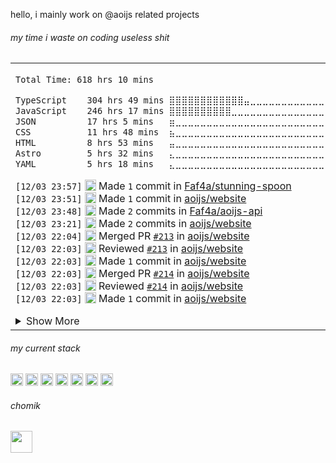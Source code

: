 

hello, i mainly work on @aoijs related projects

<h6> my time i waste on coding useless shit </h6> 
<table><tr><td>
<!--START_SECTION:waka-->

```txt
Total Time: 618 hrs 10 mins

TypeScript    304 hrs 49 mins ⣿⣿⣿⣿⣿⣿⣿⣿⣿⣿⣿⣿⣤⣀⣀⣀⣀⣀⣀⣀⣀⣀⣀⣀⣀   49.24 %
JavaScript    246 hrs 17 mins ⣿⣿⣿⣿⣿⣿⣿⣿⣿⣿⣀⣀⣀⣀⣀⣀⣀⣀⣀⣀⣀⣀⣀⣀⣀   39.79 %
JSON          17 hrs 5 mins   ⣶⣀⣀⣀⣀⣀⣀⣀⣀⣀⣀⣀⣀⣀⣀⣀⣀⣀⣀⣀⣀⣀⣀⣀⣀   02.76 %
CSS           11 hrs 48 mins  ⣦⣀⣀⣀⣀⣀⣀⣀⣀⣀⣀⣀⣀⣀⣀⣀⣀⣀⣀⣀⣀⣀⣀⣀⣀   01.91 %
HTML          8 hrs 53 mins   ⣤⣀⣀⣀⣀⣀⣀⣀⣀⣀⣀⣀⣀⣀⣀⣀⣀⣀⣀⣀⣀⣀⣀⣀⣀   01.44 %
Astro         5 hrs 32 mins   ⣄⣀⣀⣀⣀⣀⣀⣀⣀⣀⣀⣀⣀⣀⣀⣀⣀⣀⣀⣀⣀⣀⣀⣀⣀   00.89 %
YAML          5 hrs 18 mins   ⣄⣀⣀⣀⣀⣀⣀⣀⣀⣀⣀⣀⣀⣀⣀⣀⣀⣀⣀⣀⣀⣀⣀⣀⣀   00.86 %
```

<!--END_SECTION:waka-->

<!--START_SECTION:activity-->
`[12/03 23:57]` <img alt="📝" src="https://github.com/cheesits456/github-activity-readme/raw/master/icons/commit.png" align="top" height="18"> Made `1` commit in [Faf4a/stunning-spoon](https://github.com/Faf4a/stunning-spoon)  
`[12/03 23:51]` <img alt="📝" src="https://github.com/cheesits456/github-activity-readme/raw/master/icons/commit.png" align="top" height="18"> Made `1` commit in [aoijs/website](https://github.com/aoijs/website)  
`[12/03 23:48]` <img alt="📝" src="https://github.com/cheesits456/github-activity-readme/raw/master/icons/commit.png" align="top" height="18"> Made `2` commits in [Faf4a/aoijs-api](https://github.com/Faf4a/aoijs-api)  
`[12/03 23:21]` <img alt="📝" src="https://github.com/cheesits456/github-activity-readme/raw/master/icons/commit.png" align="top" height="18"> Made `2` commits in [aoijs/website](https://github.com/aoijs/website)  
`[12/03 22:04]` <img alt="🎉" src="https://github.com/cheesits456/github-activity-readme/raw/master/icons/merge.png" align="top" height="18"> Merged PR [`#213`](https://github.com//aoijs/website/pull/213 'Update channelName.md') in [aoijs/website](https://github.com/aoijs/website)  
`[12/03 22:03]` <img alt="🔍" src="https://github.com/cheesits456/github-activity-readme/raw/master/icons/review.png" align="top" height="18"> Reviewed [`#213`](https://github.com//aoijs/website/pull/213 'Update channelName.md') in [aoijs/website](https://github.com/aoijs/website)  
`[12/03 22:03]` <img alt="📝" src="https://github.com/cheesits456/github-activity-readme/raw/master/icons/commit.png" align="top" height="18"> Made `1` commit in [aoijs/website](https://github.com/aoijs/website)  
`[12/03 22:03]` <img alt="🎉" src="https://github.com/cheesits456/github-activity-readme/raw/master/icons/merge.png" align="top" height="18"> Merged PR [`#214`](https://github.com//aoijs/website/pull/214 'Update arrayFilter.md') in [aoijs/website](https://github.com/aoijs/website)  
`[12/03 22:03]` <img alt="🔍" src="https://github.com/cheesits456/github-activity-readme/raw/master/icons/review.png" align="top" height="18"> Reviewed [`#214`](https://github.com//aoijs/website/pull/214 'Update arrayFilter.md') in [aoijs/website](https://github.com/aoijs/website)  
`[12/03 22:03]` <img alt="📝" src="https://github.com/cheesits456/github-activity-readme/raw/master/icons/commit.png" align="top" height="18"> Made `1` commit in [aoijs/website](https://github.com/aoijs/website)  

<details><summary>Show More</summary>

`[12/03 22:03]` <img alt="🎉" src="https://github.com/cheesits456/github-activity-readme/raw/master/icons/merge.png" align="top" height="18"> Merged PR [`#215`](https://github.com//aoijs/website/pull/215 'Update channelNSFW.md') in [aoijs/website](https://github.com/aoijs/website)  
`[12/03 22:03]` <img alt="🗣" src="https://github.com/cheesits456/github-activity-readme/raw/master/icons/comment.png" align="top" height="18"> Commented on [`#215`](https://github.com//aoijs/website/issues/215 'Update channelNSFW.md') in [aoijs/website](https://github.com/aoijs/website)  
`[12/03 22:02]` <img alt="📝" src="https://github.com/cheesits456/github-activity-readme/raw/master/icons/commit.png" align="top" height="18"> Made `1` commit in [aoijs/website](https://github.com/aoijs/website)  
`[12/03 22:02]` <img alt="🎉" src="https://github.com/cheesits456/github-activity-readme/raw/master/icons/merge.png" align="top" height="18"> Merged PR [`#216`](https://github.com//aoijs/website/pull/216 'Update guildNames.md') in [aoijs/website](https://github.com/aoijs/website)  
`[12/03 22:02]` <img alt="🗣" src="https://github.com/cheesits456/github-activity-readme/raw/master/icons/comment.png" align="top" height="18"> Commented on [`#216`](https://github.com//aoijs/website/issues/216 'Update guildNames.md') in [aoijs/website](https://github.com/aoijs/website)  
`[12/03 21:37]` <img alt="🗣" src="https://github.com/cheesits456/github-activity-readme/raw/master/icons/comment.png" align="top" height="18"> Commented on [`#1`](https://github.com//aoijs/aoi.cli/issues/1 'build(deps): bump cross-spawn from 7.0.3 to 7.0.6') in [aoijs/aoi.cli](https://github.com/aoijs/aoi.cli)  
`[12/03 21:37]` <img alt="❌" src="https://github.com/cheesits456/github-activity-readme/raw/master/icons/pr-close.png" align="top" height="18"> Closed PR [`#1`](https://github.com//aoijs/aoi.cli/pull/1 'build(deps): bump cross-spawn from 7.0.3 to 7.0.6') in [aoijs/aoi.cli](https://github.com/aoijs/aoi.cli)  
`[12/03 21:37]` <img alt="🗣" src="https://github.com/cheesits456/github-activity-readme/raw/master/icons/comment.png" align="top" height="18"> Commented on [`#1`](https://github.com//aoijs/aoi.cli/issues/1 'build(deps): bump cross-spawn from 7.0.3 to 7.0.6') in [aoijs/aoi.cli](https://github.com/aoijs/aoi.cli)  
`[11/30 17:01]` <img alt="🎉" src="https://github.com/cheesits456/github-activity-readme/raw/master/icons/merge.png" align="top" height="18"> Merged PR [`#211`](https://github.com//aoijs/website/pull/211 'Update guildOwnerID.md') in [aoijs/website](https://github.com/aoijs/website)  
`[11/30 17:01]` <img alt="📝" src="https://github.com/cheesits456/github-activity-readme/raw/master/icons/commit.png" align="top" height="18"> Made `1` commit in [aoijs/website](https://github.com/aoijs/website)  
`[11/30 17:01]` <img alt="🔍" src="https://github.com/cheesits456/github-activity-readme/raw/master/icons/review.png" align="top" height="18"> Reviewed [`#211`](https://github.com//aoijs/website/pull/211 'Update guildOwnerID.md') in [aoijs/website](https://github.com/aoijs/website)  
`[11/30 17:01]` <img alt="📝" src="https://github.com/cheesits456/github-activity-readme/raw/master/icons/commit.png" align="top" height="18"> Made `1` commit in [aoijs/website](https://github.com/aoijs/website)  
`[11/30 17:01]` <img alt="🎉" src="https://github.com/cheesits456/github-activity-readme/raw/master/icons/merge.png" align="top" height="18"> Merged PR [`#212`](https://github.com//aoijs/website/pull/212 'Update randomString.md') in [aoijs/website](https://github.com/aoijs/website)  
`[11/30 17:01]` <img alt="🔍" src="https://github.com/cheesits456/github-activity-readme/raw/master/icons/review.png" align="top" height="18"> Reviewed [`#212`](https://github.com//aoijs/website/pull/212 'Update randomString.md') in [aoijs/website](https://github.com/aoijs/website)  
`[11/30 14:36]` <img alt="📝" src="https://github.com/cheesits456/github-activity-readme/raw/master/icons/commit.png" align="top" height="18"> Made `2` commits in [aoijs/aoi.music](https://github.com/aoijs/aoi.music)  
`[11/28 18:35]` <img alt="📝" src="https://github.com/cheesits456/github-activity-readme/raw/master/icons/commit.png" align="top" height="18"> Made `1` commit in [aoijs/website](https://github.com/aoijs/website)  
`[11/25 17:30]` <img alt="❌" src="https://github.com/cheesits456/github-activity-readme/raw/master/icons/delete.png" align="top" height="18"> Deleted `update-functions-22` from [Faf4a/aoijs-api](https://github.com/Faf4a/aoijs-api)  
`[11/25 17:30]` <img alt="❌" src="https://github.com/cheesits456/github-activity-readme/raw/master/icons/delete.png" align="top" height="18"> Deleted `update-functions-23` from [Faf4a/aoijs-api](https://github.com/Faf4a/aoijs-api)  
`[11/25 17:30]` <img alt="❌" src="https://github.com/cheesits456/github-activity-readme/raw/master/icons/delete.png" align="top" height="18"> Deleted `update-functions-24` from [Faf4a/aoijs-api](https://github.com/Faf4a/aoijs-api)  
`[11/25 17:30]` <img alt="❌" src="https://github.com/cheesits456/github-activity-readme/raw/master/icons/delete.png" align="top" height="18"> Deleted `update-functions-25` from [Faf4a/aoijs-api](https://github.com/Faf4a/aoijs-api)  
`[11/25 17:30]` <img alt="❌" src="https://github.com/cheesits456/github-activity-readme/raw/master/icons/delete.png" align="top" height="18"> Deleted `update-functions-26` from [Faf4a/aoijs-api](https://github.com/Faf4a/aoijs-api)  
`[11/25 17:30]` <img alt="❌" src="https://github.com/cheesits456/github-activity-readme/raw/master/icons/delete.png" align="top" height="18"> Deleted `update-functions-27` from [Faf4a/aoijs-api](https://github.com/Faf4a/aoijs-api)  
`[11/25 13:00]` <img alt="🗣" src="https://github.com/cheesits456/github-activity-readme/raw/master/icons/comment.png" align="top" height="18"> Commented on [`#210`](https://github.com//aoijs/website/issues/210 'Adding Options to 2 functions') in [aoijs/website](https://github.com/aoijs/website)  
`[11/25 13:00]` <img alt="📝" src="https://github.com/cheesits456/github-activity-readme/raw/master/icons/commit.png" align="top" height="18"> Made `1` commit in [aoijs/website](https://github.com/aoijs/website)  
`[11/25 13:00]` <img alt="🎉" src="https://github.com/cheesits456/github-activity-readme/raw/master/icons/merge.png" align="top" height="18"> Merged PR [`#210`](https://github.com//aoijs/website/pull/210 'Adding Options to 2 functions') in [aoijs/website](https://github.com/aoijs/website)  
`[11/25 11:43]` <img alt="⭐" src="https://github.com/cheesits456/github-activity-readme/raw/master/icons/star.png" align="top" height="18"> Starred [EdenEast/nightfox.nvim](https://github.com/EdenEast/nightfox.nvim)  
`[11/22 20:55]` <img alt="🗣" src="https://github.com/cheesits456/github-activity-readme/raw/master/icons/comment.png" align="top" height="18"> Commented on [`#1`](https://github.com//Faf4a/aoi.sqlite/issues/1 'I do nothing and this error happens, bot shutsdown after') in [Faf4a/aoi.sqlite](https://github.com/Faf4a/aoi.sqlite)  
`[11/22 20:55]` <img alt="❗️" src="https://github.com/cheesits456/github-activity-readme/raw/master/icons/issue.png" align="top" height="18"> Closed issue [`#1`](https://github.com//Faf4a/aoi.sqlite/issues/1 'I do nothing and this error happens, bot shutsdown after') in [Faf4a/aoi.sqlite](https://github.com/Faf4a/aoi.sqlite)  
`[11/22 20:54]` <img alt="📝" src="https://github.com/cheesits456/github-activity-readme/raw/master/icons/commit.png" align="top" height="18"> Made `1` commit in [Faf4a/aoi.sqlite](https://github.com/Faf4a/aoi.sqlite)  
`[11/22 02:12]` <img alt="❌" src="https://github.com/cheesits456/github-activity-readme/raw/master/icons/delete.png" align="top" height="18"> Deleted `dependabot/npm_and_yarn/cross-spawn-7.0.6` from [aoijs/aoi.music](https://github.com/aoijs/aoi.music)  
`[11/22 02:12]` <img alt="📝" src="https://github.com/cheesits456/github-activity-readme/raw/master/icons/commit.png" align="top" height="18"> Made `1` commit in [aoijs/aoi.music](https://github.com/aoijs/aoi.music)  
`[11/22 02:12]` <img alt="🎉" src="https://github.com/cheesits456/github-activity-readme/raw/master/icons/merge.png" align="top" height="18"> Merged PR [`#27`](https://github.com//aoijs/aoi.music/pull/27 'Bump cross-spawn from 7.0.3 to 7.0.6') in [aoijs/aoi.music](https://github.com/aoijs/aoi.music)  
`[11/19 13:25]` <img alt="🗣" src="https://github.com/cheesits456/github-activity-readme/raw/master/icons/comment.png" align="top" height="18"> Commented on [`#678`](https://github.com//aoijs/aoi.js/issues/678 'add $messageAttachments :)') in [aoijs/aoi.js](https://github.com/aoijs/aoi.js)  
`[11/19 13:25]` <img alt="📝" src="https://github.com/cheesits456/github-activity-readme/raw/master/icons/commit.png" align="top" height="18"> Made `1` commit in [aoijs/aoi.js](https://github.com/aoijs/aoi.js)  
`[11/19 13:25]` <img alt="🎉" src="https://github.com/cheesits456/github-activity-readme/raw/master/icons/merge.png" align="top" height="18"> Merged PR [`#678`](https://github.com//aoijs/aoi.js/pull/678 'add $messageAttachments :)') in [aoijs/aoi.js](https://github.com/aoijs/aoi.js)  
`[11/19 13:24]` <img alt="🔍" src="https://github.com/cheesits456/github-activity-readme/raw/master/icons/review.png" align="top" height="18"> Reviewed [`#678`](https://github.com//aoijs/aoi.js/pull/678 'add $messageAttachments :)') in [aoijs/aoi.js](https://github.com/aoijs/aoi.js)  
`[11/19 01:38]` <img alt="📝" src="https://github.com/cheesits456/github-activity-readme/raw/master/icons/commit.png" align="top" height="18"> Made `1` commit in [Faf4a/snippets](https://github.com/Faf4a/snippets)  
`[11/19 01:38]` <img alt="❗️" src="https://github.com/cheesits456/github-activity-readme/raw/master/icons/issue.png" align="top" height="18"> Closed issue [`#1`](https://github.com//Faf4a/snippets/issues/1 'Oneko message bar removes line scrolling limit while writing messages') in [Faf4a/snippets](https://github.com/Faf4a/snippets)  
`[11/19 01:24]` <img alt="🗣" src="https://github.com/cheesits456/github-activity-readme/raw/master/icons/comment.png" align="top" height="18"> Commented on [`#676`](https://github.com//aoijs/aoi.js/issues/676 'Update addButtonTo.js') in [aoijs/aoi.js](https://github.com/aoijs/aoi.js)  
`[11/19 01:24]` <img alt="🗣" src="https://github.com/cheesits456/github-activity-readme/raw/master/icons/comment.png" align="top" height="18"> Commented on [`#675`](https://github.com//aoijs/aoi.js/issues/675 'Update ForEachObjectArray.js') in [aoijs/aoi.js](https://github.com/aoijs/aoi.js)  
`[11/19 01:23]` <img alt="🔍" src="https://github.com/cheesits456/github-activity-readme/raw/master/icons/review.png" align="top" height="18"> Reviewed [`#678`](https://github.com//aoijs/aoi.js/pull/678 'add $messageAttachments :)') in [aoijs/aoi.js](https://github.com/aoijs/aoi.js)  
`[11/19 01:21]` <img alt="❌" src="https://github.com/cheesits456/github-activity-readme/raw/master/icons/delete.png" align="top" height="18"> Deleted `macro-test` from [aoijs/aoi.js](https://github.com/aoijs/aoi.js)  
`[11/19 01:20]` <img alt="📝" src="https://github.com/cheesits456/github-activity-readme/raw/master/icons/commit.png" align="top" height="18"> Made `1` commit in [aoijs/aoi.js](https://github.com/aoijs/aoi.js)  
`[11/19 01:20]` <img alt="🎉" src="https://github.com/cheesits456/github-activity-readme/raw/master/icons/merge.png" align="top" height="18"> Merged PR [`#677`](https://github.com//aoijs/aoi.js/pull/677 'V6 Macros') in [aoijs/aoi.js](https://github.com/aoijs/aoi.js)  
`[11/19 01:20]` <img alt="🔍" src="https://github.com/cheesits456/github-activity-readme/raw/master/icons/review.png" align="top" height="18"> Reviewed [`#677`](https://github.com//aoijs/aoi.js/pull/677 'V6 Macros') in [aoijs/aoi.js](https://github.com/aoijs/aoi.js)  
`[11/19 01:19]` <img alt="📂" src="https://github.com/cheesits456/github-activity-readme/raw/master/icons/create-branch.png" align="top" height="18"> Created branch [`macro-test`](https://github.com/aoijs/aoi.js/tree/macro-test) in [aoijs/aoi.js](https://github.com/aoijs/aoi.js)  
`[11/18 18:39]` <img alt="🏷" src="https://github.com/cheesits456/github-activity-readme/raw/master/icons/release.png" align="top" height="18"> Released [`1.3.0`](https://github.com/aoijs/aoi.music/releases/tag/1.3.0) in [aoijs/aoi.music](https://github.com/aoijs/aoi.music)  
`[11/18 18:37]` <img alt="❌" src="https://github.com/cheesits456/github-activity-readme/raw/master/icons/delete.png" align="top" height="18"> Deleted `memory-leak-fix` from [aoijs/aoi.music](https://github.com/aoijs/aoi.music)  
`[11/18 18:36]` <img alt="📝" src="https://github.com/cheesits456/github-activity-readme/raw/master/icons/commit.png" align="top" height="18"> Made `1` commit in [aoijs/aoi.music](https://github.com/aoijs/aoi.music)  
`[11/18 18:36]` <img alt="🎉" src="https://github.com/cheesits456/github-activity-readme/raw/master/icons/merge.png" align="top" height="18"> Merged PR [`#26`](https://github.com//aoijs/aoi.music/pull/26 'breaking: oauth2') in [aoijs/aoi.music](https://github.com/aoijs/aoi.music)  
`[11/18 18:36]` <img alt="📝" src="https://github.com/cheesits456/github-activity-readme/raw/master/icons/commit.png" align="top" height="18"> Made `2` commits in [aoijs/aoi.music](https://github.com/aoijs/aoi.music)  
`[11/18 18:34]` <img alt="✅" src="https://github.com/cheesits456/github-activity-readme/raw/master/icons/pr-open.png" align="top" height="18"> Opened PR [`#26`](https://github.com//aoijs/aoi.music/pull/26 'breaking: oauth2') in [aoijs/aoi.music](https://github.com/aoijs/aoi.music)  
`[11/18 18:33]` <img alt="📝" src="https://github.com/cheesits456/github-activity-readme/raw/master/icons/commit.png" align="top" height="18"> Made `1` commit in [aoijs/aoi.music](https://github.com/aoijs/aoi.music)  
`[11/18 18:32]` <img alt="📂" src="https://github.com/cheesits456/github-activity-readme/raw/master/icons/create-branch.png" align="top" height="18"> Created branch [`memory-leak-fix`](https://github.com/aoijs/aoi.music/tree/memory-leak-fix) in [aoijs/aoi.music](https://github.com/aoijs/aoi.music)  
`[11/14 12:12]` <img alt="🗣" src="https://github.com/cheesits456/github-activity-readme/raw/master/icons/comment.png" align="top" height="18"> Commented on [`#677`](https://github.com//aoijs/aoi.js/issues/677 'V6 Macros') in [aoijs/aoi.js](https://github.com/aoijs/aoi.js)  
`[11/11 17:20]` <img alt="🔍" src="https://github.com/cheesits456/github-activity-readme/raw/master/icons/review.png" align="top" height="18"> Reviewed [`#676`](https://github.com//aoijs/aoi.js/pull/676 'Update addButtonTo.js') in [aoijs/aoi.js](https://github.com/aoijs/aoi.js)  
`[11/11 11:00]` <img alt="🗣" src="https://github.com/cheesits456/github-activity-readme/raw/master/icons/comment.png" align="top" height="18"> Commented on [`#677`](https://github.com//aoijs/aoi.js/issues/677 'V6 Macros') in [aoijs/aoi.js](https://github.com/aoijs/aoi.js)  
`[11/09 19:06]` <img alt="📂" src="https://github.com/cheesits456/github-activity-readme/raw/master/icons/create-branch.png" align="top" height="18"> Created branch [`lrucache-dev`](https://github.com/Faf4a/aoi.mongo/tree/lrucache-dev) in [Faf4a/aoi.mongo](https://github.com/Faf4a/aoi.mongo)  
`[11/09 17:17]` <img alt="📝" src="https://github.com/cheesits456/github-activity-readme/raw/master/icons/commit.png" align="top" height="18"> Made `1` commit in [Faf4a/Faf4a](https://github.com/Faf4a/Faf4a)  
`[11/09 17:14]` <img alt="📝" src="https://github.com/cheesits456/github-activity-readme/raw/master/icons/commit.png" align="top" height="18"> Made `1` commit in [aoijs/website](https://github.com/aoijs/website)  
`[11/09 17:14]` <img alt="🎉" src="https://github.com/cheesits456/github-activity-readme/raw/master/icons/merge.png" align="top" height="18"> Merged PR [`#209`](https://github.com//aoijs/website/pull/209 'Update replaceTextWithRegex.md') in [aoijs/website](https://github.com/aoijs/website)  
`[11/07 07:23]` <img alt="🗣" src="https://github.com/cheesits456/github-activity-readme/raw/master/icons/comment.png" align="top" height="18"> Commented on [`#1`](https://github.com//Faf4a/snippets/issues/1 'Oneko message bar removes line scrolling limit while writing messages') in [Faf4a/snippets](https://github.com/Faf4a/snippets)  
`[11/04 08:24]` <img alt="📝" src="https://github.com/cheesits456/github-activity-readme/raw/master/icons/commit.png" align="top" height="18"> Made `2` commits in [Faf4a/Faf4a](https://github.com/Faf4a/Faf4a)  
`[11/04 08:16]` <img alt="🔍" src="https://github.com/cheesits456/github-activity-readme/raw/master/icons/review.png" align="top" height="18"> Reviewed [`#2994`](https://github.com//Vendicated/Vencord/pull/2994 'feat(plugin): WebPWA') in [Vendicated/Vencord](https://github.com/Vendicated/Vencord)  

</details>
<!--END_SECTION:activity-->

</td></tr></table>

<h6> my current stack </h6> 

<code><img height="20" alt="nodejs" src="https://skillicons.dev/icons?i=nodejs"></code>
<code><img height="20" alt="javascript" src="https://skillicons.dev/icons?i=javascript"></code>
<code><img height="20" alt="typescript" src="https://skillicons.dev/icons?i=typescript"></code>
<code><img height="20" alt="react" src="https://skillicons.dev/icons?i=react"></code>
<code><img height="20" alt="tailwind" src="https://skillicons.dev/icons?i=tailwind"></code>
<code><img height="20" alt="html" src="https://skillicons.dev/icons?i=html"></code>
<code><img height="20" alt="astro" src="https://skillicons.dev/icons?i=astro"></code>

<h6> chomik </h6>
<img height="35" src="https://github.com/user-attachments/assets/3872de58-b698-42aa-93b9-bde9ba5a16a6" />
